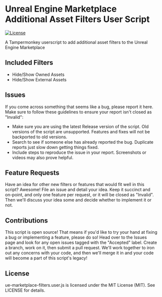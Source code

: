 # Unreal Engine Marketplace Additional Asset Filters User Script
[![License](https://img.shields.io/github/license/Drakmyth/ue-marketplace-filters)](https://github.com/Drakmyth/ue-marketplace-filters/blob/master/LICENSE.md)

A Tampermonkey userscript to add additional asset filters to the Unreal Engine Marketplace

## Included Filters

- Hide/Show Owned Assets
- Hide/Show External Assets

Issues
--------------------
If you come across something that seems like a bug, please report it here. Make sure to follow these guidelines to ensure your report isn't closed as "Invalid":

* Make sure you are using the latest Release version of the script. Old versions of the script are unsupported. Features and fixes will not be backported to old versions.
* Search to see if someone else has already reported the bug. Duplicate reports just slow down getting things fixed.
* Include steps to reproduce the issue in your report. Screenshots or videos may also prove helpful.

Feature Requests
----------------
Have an idea for other new filters or features that would fit well in this script? Awesome! File an issue and detail your idea. Keep it succinct and on-point, and only one feature per request, or it will be closed as "Invalid". Then we'll discuss your idea some and decide whether to implement it or not.

Contributions
-------------
This script is open source! That means if you'd like to try your hand at fixing a bug or implementing a feature, please do so! Head over to the Issues page and look for any open issues tagged with the "Accepted" label. Create a branch, work on it, then submit a pull request. We'll work together to iron out any concerns with your code, and then we'll merge it in and your code will become a part of this script's legacy!

License
-------
ue-marketplace-filters.user.js is licensed under the MIT License (MIT). See LICENSE for details.